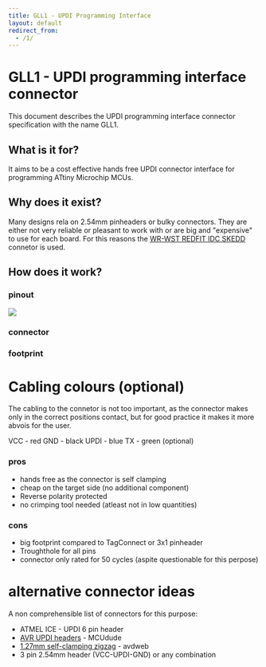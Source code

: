 ```yaml
---
title: GLL1 - UPDI Programming Interface
layout: default
redirect_from:
  - /1/
---
```


# GLL1 - UPDI programming interface connector

This document describes the UPDI programming interface connector specification with the name GLL1. 

## What is it for?

It aims to be a cost effective hands free UPDI connector interface for programming ATtiny Microchip MCUs. 

## Why does it exist?

Many designs rela on 2.54mm pinheaders or bulky connectors. 
They are either not very reliable or pleasant to work with or are big and "expensive" to use for each board. 
For this reasons the [WR-WST REDFIT IDC SKEDD](https://www.we-online.com/en/components/products/REDFIT_IDC_SKEDD) connetor is used. 

## How does it work?

### pinout

![](../assets/images/gll1-pinout.svg)

### connector

### footprint

# Cabling colours (optional)

The cabling to the connetor is not too important, as the connector makes only in the correct positions contact, but for good practice it makes it more abvois for the user.

VCC - red
GND - black
UPDI - blue
TX - green (optional)

### pros
- hands free as the connector is self clamping
- cheap on the target side (no additional component)
- Reverse polarity protected
- no crimping tool needed (atleast not in low quantities)

### cons
- big footprint compared to TagConnect or 3x1 pinheader
- Troughthole for all pins 
- connector only rated for 50 cycles (aspite questionable for this perpose)

# alternative connector ideas

A non comprehensible list of connectors for this purpose:
- ATMEL ICE - UPDI 6 pin header
- [AVR UPDI headers](https://microchip.my.site.com/s/article/ATMEL-ICE---UPDI-6-pin-header-internal-connections-during-programing) - MCUdude
- [1.27mm self-clamping zigzag](https://avdweb.nl/arduino/attiny3217/ftdi-updi-connector) - avdweb
- 3 pin 2.54mm header (VCC-UPDI-GND) or any combination
